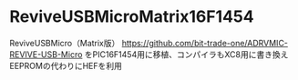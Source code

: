 # ReviveUSBMicroMatrix16F1454
ReviveUSBMicro（Matrix版）
https://github.com/bit-trade-one/ADRVMIC-REVIVE-USB-Micro
をPIC16F1454用に移植、コンパイラもXC8用に書き換え
EEPROMの代わりにHEFを利用

